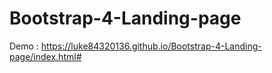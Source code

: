 # Bootstrap-4-Landing-page

Demo : https://luke84320136.github.io/Bootstrap-4-Landing-page/index.html#
